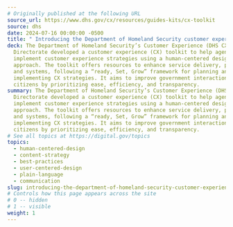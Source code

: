 ```yaml
---
# Originally published at the following URL
source_url: https://www.dhs.gov/cx/resources/guides-kits/cx-toolkit
source: dhs
date: 2024-07-16 00:00:00 -0500
title: " Introducing the Department of Homeland Security customer experience toolkit"
deck: The Department of Homeland Security’s Customer Experience (DHS CX)
  Directorate developed a customer experience (CX) toolkit to help agencies
  implement customer experience strategies using a human-centered design
  approach. The toolkit offers resources to enhance service delivery, processes,
  and systems, following a “ready, Set, Grow” framework for planning and
  implementing CX strategies. It aims to improve government interactions with
  citizens by prioritizing ease, efficiency, and transparency.
summary: The Department of Homeland Security’s Customer Experience (DHS CX)
  Directorate developed a customer experience (CX) toolkit to help agencies
  implement customer experience strategies using a human-centered design
  approach. The toolkit offers resources to enhance service delivery, processes,
  and systems, following a “ready, Set, Grow” framework for planning and
  implementing CX strategies. It aims to improve government interactions with
  citizens by prioritizing ease, efficiency, and transparency.
# See all topics at https://digital.gov/topics
topics:
  - human-centered-design
  - content-strategy
  - best-practices
  - user-centered-design
  - plain-language
  - communication
slug: introducing-the-department-of-homeland-security-customer-experience-toolkit
# Controls how this page appears across the site
# 0 -- hidden
# 1 -- visible
weight: 1
---
```

